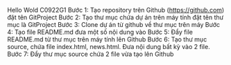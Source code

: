 Hello Wold 
C0922G1
Bước 1: Tạo repository trên Github (https://github.com) đặt tên GitProject
Bước 2: Tạo thư mục chứa dự án trên máy tính đặt tên thư mục là GitProject
Bước 3: Clone dự án từ github về thư mục trên máy
Bước 4: Tạo file README.md đưa một số nội dung vào
Bước 5: Đẩy file README.md từ thư mục trên máy tính lên Github
Bước 6: Tạo thư mục source, chứa file index.html, news.html. Đưa nội dung bất kỳ vào 2 file.
Bước 7: Đẩy thư mục source chứa 2 file vừa tạo lên Github
